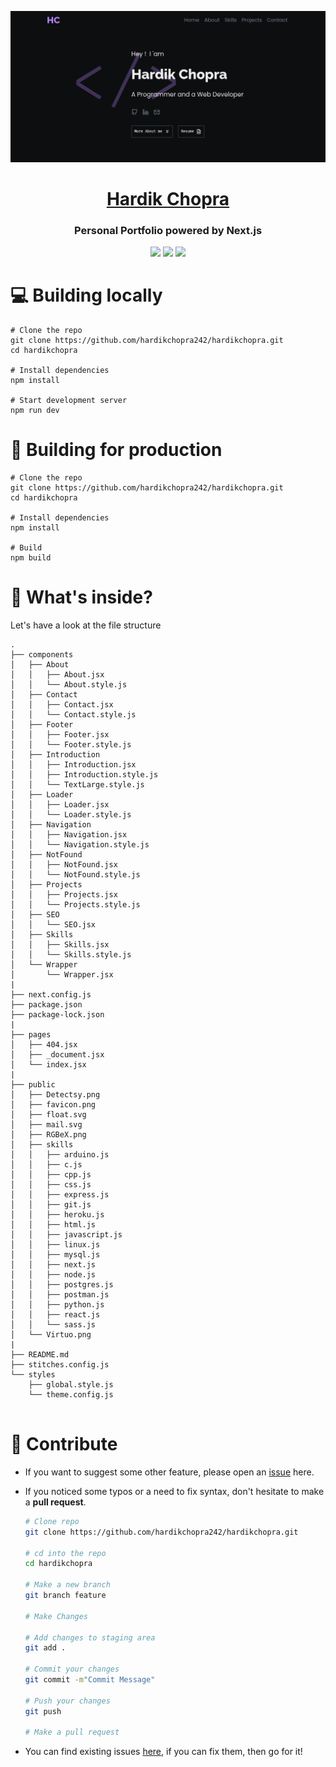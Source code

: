 ![image](https://github.com/hardikchopra242/hardikchopra/blob/main/public/screenshot.png?raw=true)

<p align="center">
  <a href="http://hardikchopra.vercel.app/" target="_blank">
    <h1 align="center">Hardik Chopra</h1>
  </a>
</p>
<h3 align="center">Personal Portfolio powered by Next.js</h3>
<p align="center">
<img src="https://img.shields.io/github/followers/hardikchopra242?style=social" />
<img src="https://img.shields.io/website?up_message=online&url=https%3A%2F%2Fhardik.vercel.app%2F" />
<img src="https://img.shields.io/github/commit-activity/y/hardikchopra242/hardikchopra242.github.io">
</p>

# 💻 Building locally

```shell
# Clone the repo
git clone https://github.com/hardikchopra242/hardikchopra.git
cd hardikchopra

# Install dependencies
npm install

# Start development server
npm run dev
```

# 🚀 Building for production

```shell
# Clone the repo
git clone https://github.com/hardikchopra242/hardikchopra.git
cd hardikchopra

# Install dependencies
npm install

# Build
npm build
```

# 📂 What's inside?

Let's have a look at the file structure 
```
.
├── components
│   ├── About
│   │   ├── About.jsx
│   │   └── About.style.js
│   ├── Contact
│   │   ├── Contact.jsx
│   │   └── Contact.style.js
│   ├── Footer
│   │   ├── Footer.jsx
│   │   └── Footer.style.js
│   ├── Introduction
│   │   ├── Introduction.jsx
│   │   ├── Introduction.style.js
│   │   └── TextLarge.style.js
│   ├── Loader
│   │   ├── Loader.jsx
│   │   └── Loader.style.js
│   ├── Navigation
│   │   ├── Navigation.jsx
│   │   └── Navigation.style.js
│   ├── NotFound
│   │   ├── NotFound.jsx
│   │   └── NotFound.style.js
│   ├── Projects
│   │   ├── Projects.jsx
│   │   └── Projects.style.js
│   ├── SEO
│   │   └── SEO.jsx
│   ├── Skills
│   │   ├── Skills.jsx
│   │   └── Skills.style.js
│   └── Wrapper
│       └── Wrapper.jsx
|
├── next.config.js
├── package.json
├── package-lock.json
|
├── pages
│   ├── 404.jsx
│   ├── _document.jsx
│   └── index.jsx
|
├── public
│   ├── Detectsy.png
│   ├── favicon.png
│   ├── float.svg
│   ├── mail.svg
│   ├── RGBeX.png
│   ├── skills
│   │   ├── arduino.js
│   │   ├── c.js
│   │   ├── cpp.js
│   │   ├── css.js
│   │   ├── express.js
│   │   ├── git.js
│   │   ├── heroku.js
│   │   ├── html.js
│   │   ├── javascript.js
│   │   ├── linux.js
│   │   ├── mysql.js
│   │   ├── next.js
│   │   ├── node.js
│   │   ├── postgres.js
│   │   ├── postman.js
│   │   ├── python.js
│   │   ├── react.js
│   │   └── sass.js
│   └── Virtuo.png
|
├── README.md
├── stitches.config.js
└── styles
    ├── global.style.js
    └── theme.config.js


```
# :key: Contribute
* If you want to suggest some other feature, please open an [issue](https://github.com/hardikchopra242/hardikchopra/issues) here.
* If you noticed some typos or a need to fix syntax, don't hesitate to make a **pull request**.
  
  ```zsh
  # Clone repo
  git clone https://github.com/hardikchopra242/hardikchopra.git
  
  # cd into the repo
  cd hardikchopra
  
  # Make a new branch
  git branch feature
  
  # Make Changes
  
  # Add changes to staging area
  git add .
  
  # Commit your changes
  git commit -m"Commit Message"
  
  # Push your changes
  git push
  
  # Make a pull request
  ```

* You can find existing issues [here](https://github.com/hardikchopra242/hardikchopra/issues), if you can fix them, then go for it!
